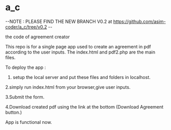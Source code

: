 a_c
===

--NOTE : PLEASE FIND THE NEW BRANCH V0.2 at https://github.com/asim-coder/a_c/tree/v0.2 --

the code of agreement creator


This repo is for a single page app used to create an agreement in pdf according to the user inputs.
The index.html and pdf2.php are the main files.

To deploy the app :

1. setup the local server and put these files and folders in localhost.

2.simply run index.html from your browser,give user inputs.

3.Submit the form.

4.Download created pdf using the link at the bottom (Download Agreement button.)

App is functional now.



